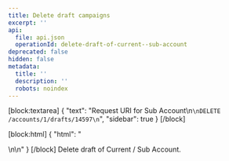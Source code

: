 ```yaml
---
title: Delete draft campaigns
excerpt: ''
api:
  file: api.json
  operationId: delete-draft-of-current--sub-account
deprecated: false
hidden: false
metadata:
  title: ''
  description: ''
  robots: noindex
---
```

[block:textarea]
{
  "text": "Request URI for Sub Account\n```\nDELETE /accounts/1/drafts/14597\n```",
  "sidebar": true
}
[/block]

[block:html]
{
  "html": "<div></div>\n\n<style></style>"
}
[/block]
Delete draft of Current / Sub Account.